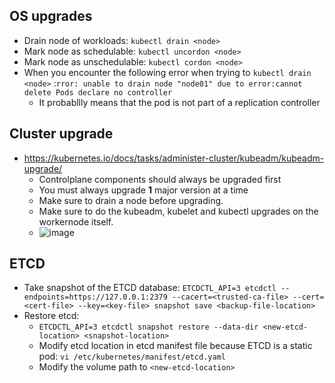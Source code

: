 ## OS upgrades

- Drain node of workloads: `kubectl drain <node>`
- Mark node as schedulable: `kubectl uncordon <node>`
- Mark node as unschedulable: `kubectl cordon <node>`
- When you encounter the following error when trying to `kubectl drain <node>` :`rror: unable to drain node "node01" due to error:cannot delete Pods declare no controller`
  - It probabllly means that the pod is not part of a replication controller
  
## Cluster upgrade

- https://kubernetes.io/docs/tasks/administer-cluster/kubeadm/kubeadm-upgrade/
  - Controlplane components should always be upgraded first
  - You must always upgrade **1** major version at a time
  - Make sure to drain a node before upgrading.
  - Make sure to do the kubeadm, kubelet and kubectl upgrades on the workernode itself.
  - ![image](https://user-images.githubusercontent.com/64038272/226656840-1efa8f43-ecb0-48a5-a7bb-2b82bc73c75b.png)

## ETCD

- Take snapshot of the ETCD database: `ETCDCTL_API=3 etcdctl --endpoints=https://127.0.0.1:2379 --cacert=<trusted-ca-file> --cert=<cert-file> --key=<key-file> snapshot save <backup-file-location>`
- Restore etcd: 
  - `ETCDCTL_API=3 etcdctl snapshot restore --data-dir <new-etcd-location> <snapshot-location>`
  - Modify etcd location in etcd manifest file because ETCD is a static pod: `vi /etc/kubernetes/manifest/etcd.yaml`
  - Modify the volume path to `<new-etcd-location>`
